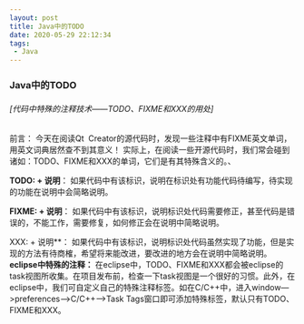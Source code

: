 ```yaml
---
layout: post
title: Java中的TODO
date: 2020-05-29 22:12:34
tags: 
 - Java
---
```


###  Java中的TODO

###### [代码中特殊的注释技术——TODO、FIXME和XXX的用处]

前言：
今天在阅读Qt  Creator的源代码时，发现一些注释中有FIXME英文单词，用英文词典居然查不到其意义！
实际上，在阅读一些开源代码时，我们常会碰到诸如：TODO、FIXME和XXX的单词，它们是有其特殊含义的。、

**TODO: + 说明**：
如果代码中有该标识，说明在标识处有功能代码待编写，待实现的功能在说明中会简略说明。

**FIXME: + 说明**：
如果代码中有该标识，说明标识处代码需要修正，甚至代码是错误的，不能工作，需要修复，如何修正会在说明中简略说明。

XXX: + 说明**：
如果代码中有该标识，说明标识处代码虽然实现了功能，但是实现的方法有待商榷，希望将来能改进，要改进的地方会在说明中简略说明。
**eclipse中特殊的注释：**
在eclipse中，TODO、FIXME和XXX都会被eclipse的task视图所收集。在项目发布前，检查一下task视图是一个很好的习惯。此外，在eclipse中，我们可自定义自己的特殊注释标签。如在C/C++中，进入window—>preferences—>C/C++—>Task Tags窗口即可添加特殊标签，默认只有TODO、FIXME和XXX。